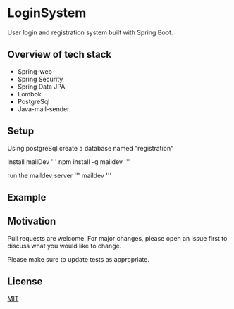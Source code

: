 # LoginSystem

User login and registration system built with Spring Boot.

## Overview of tech stack

* Spring-web
* Spring Security
* Spring Data JPA
* Lombok
* PostgreSql
* Java-mail-sender

## Setup

Using postgreSql create a database named "registration"

Install mailDev
'''
npm install -g maildev
'''

run the maildev server
'''
maildev
'''

## Example

## Motivation
Pull requests are welcome. For major changes, please open an issue first to discuss what you would like to change.

Please make sure to update tests as appropriate.

## License
[MIT](https://choosealicense.com/licenses/mit/)